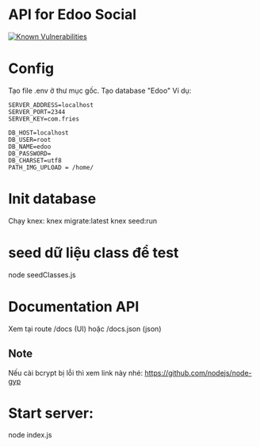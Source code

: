 # API for Edoo Social
[![Known Vulnerabilities](https://snyk.io/test/github/tutv95/hapi/badge.svg)](https://snyk.io/test/github/tutv95/hapi)

# Config

Tạo file .env ở thư mục gốc.
Tạo database "Edoo"
 Ví dụ:

```
SERVER_ADDRESS=localhost
SERVER_PORT=2344
SERVER_KEY=com.fries

DB_HOST=localhost
DB_USER=root
DB_NAME=edoo
DB_PASSWORD=
DB_CHARSET=utf8
PATH_IMG_UPLOAD = /home/
```

# Init database
Chạy knex:
knex migrate:latest
knex seed:run

# seed dữ liệu class để test
node seedClasses.js

# Documentation API

Xem tại route /docs (UI) hoặc /docs.json (json)

## Note

Nếu cài bcrypt bị lỗi thì xem link này nhé:
https://github.com/nodejs/node-gyp

# Start server:

node index.js